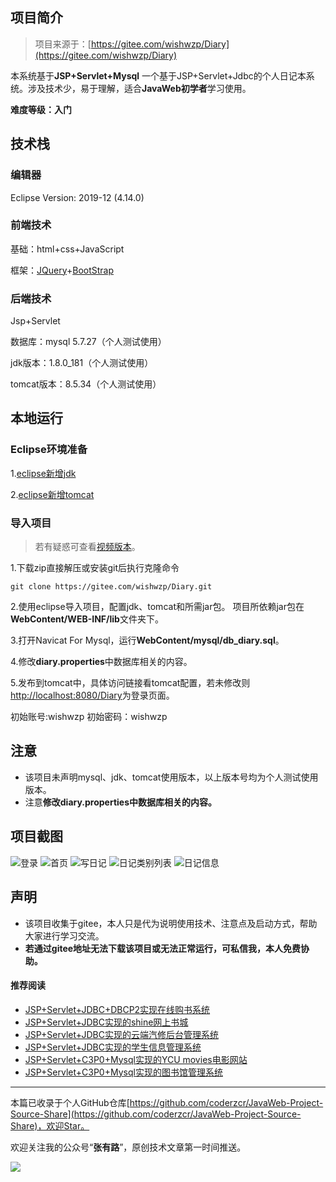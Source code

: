 ## 项目简介

>项目来源于：[https://gitee.com/wishwzp/Diary](https://gitee.com/wishwzp/Diary)

本系统基于**JSP+Servlet+Mysql**
一个基于JSP+Servlet+Jdbc的个人日记本系统。涉及技术少，易于理解，适合**JavaWeb初学者**学习使用。

**难度等级：入门**

## 技术栈

### 编辑器

Eclipse Version: 2019-12 (4.14.0)

### 前端技术

基础：html+css+JavaScript

框架：[JQuery](https://www.runoob.com/jquery/jquery-tutorial.html)+[BootStrap](https://www.bootcss.com/)

### 后端技术

Jsp+Servlet

数据库：mysql 5.7.27（个人测试使用）

jdk版本：1.8.0_181（个人测试使用）

tomcat版本：8.5.34（个人测试使用）



## 本地运行

### Eclipse环境准备
1.[eclipse新增jdk](http://coderzcr.gitee.io/sensor-java-picture/pictures/Eclipse%E6%96%B0%E5%A2%9Ejdk.mp4)

2.[eclipse新增tomcat](http://coderzcr.gitee.io/sensor-java-picture/pictures/Eclipse%E6%96%B0%E5%A2%9Etomcat.mp4)

### 导入项目

> 若有疑惑可查看[视频版本](https://zhuanlan.zhihu.com/p/141379975)。

1.下载zip直接解压或安装git后执行克隆命令 
```
git clone https://gitee.com/wishwzp/Diary.git
```
2.使用eclipse导入项目，配置jdk、tomcat和所需jar包。
项目所依赖jar包在**WebContent/WEB-INF/lib**文件夹下。

3.打开Navicat For Mysql，运行**WebContent/mysql/db_diary.sql**。

4.修改**diary.properties**中数据库相关的内容。

5.发布到tomcat中，具体访问链接看tomcat配置，若未修改则[http://localhost:8080/Diary](http://localhost:8080/Diary)为登录页面。

初始账号:wishwzp 初始密码：wishwzp



## 注意
- 该项目未声明mysql、jdk、tomcat使用版本，以上版本号均为个人测试使用版本。
- 注意**修改diary.properties中数据库相关的内容。**


## 项目截图
![登录](http://coderzcr.gitee.io/sensor-java-picture/pictures/blog20200511141601.png)
![首页](http://coderzcr.gitee.io/sensor-java-picture/pictures/blog20200511141602.png)
![写日记](http://coderzcr.gitee.io/sensor-java-picture/pictures/blog20200511141603.png)
![日记类别列表](http://coderzcr.gitee.io/sensor-java-picture/pictures/blog20200511141604.png)
![日记信息](http://coderzcr.gitee.io/sensor-java-picture/pictures/blog20200511141605.png)

## 声明
- 该项目收集于gitee，本人只是代为说明使用技术、注意点及启动方式，帮助大家进行学习交流。
- **若通过gitee地址无法下载该项目或无法正常运行，可私信我，本人免费协助。**


#### 推荐阅读
- [JSP+Servlet+JDBC+DBCP2实现在线购书系统](https://mp.weixin.qq.com/s/kFHzkRtL6FNN9koaWAjDkg)
- [JSP+Servlet+JDBC实现的shine网上书城](https://mp.weixin.qq.com/s/GvfywZwg28IMYk5Q2ZWcOw)
- [JSP+Servlet+JDBC实现的云端汽修后台管理系统](https://mp.weixin.qq.com/s/kalGv5T8AZGxTnLHr2wDsA)
- [JSP+Servlet+JDBC实现的学生信息管理系统](https://mp.weixin.qq.com/s/K-H50joCXeE0cnwmtoqhJw)
- [JSP+Servlet+C3P0+Mysql实现的YCU movies电影网站](https://mp.weixin.qq.com/s/bJ1lGNDrVwzXx5z9dDaV-w)
- [JSP+Servlet+C3P0+Mysql实现的图书馆管理系统](https://mp.weixin.qq.com/s/MdGVYX_8t-CiOasghGPrRw)

---

本篇已收录于个人GitHub仓库[https://github.com/coderzcr/JavaWeb-Project-Source-Share](https://github.com/coderzcr/JavaWeb-Project-Source-Share)，欢迎Star。


欢迎关注我的公众号“**张有路**”，原创技术文章第一时间推送。

![](http://coderzcr.gitee.io/sensor-java-picture/pictures/qrcode.gif)


